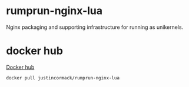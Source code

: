 # rumprun-nginx-lua

Nginx packaging and supporting infrastructure for running as unikernels.

# docker hub

[Docker hub](https://registry.hub.docker.com/u/justincormack/rumprun-nginx-lua/)

```
docker pull justincormack/rumprun-nginx-lua
```
